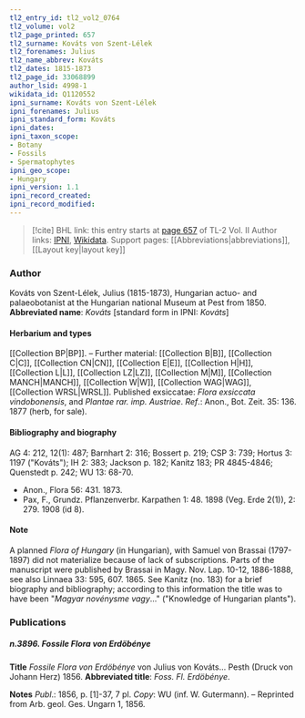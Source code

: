 ```yaml
---
tl2_entry_id: tl2_vol2_0764
tl2_volume: vol2
tl2_page_printed: 657
tl2_surname: Kováts von Szent-Lélek
tl2_forenames: Julius
tl2_name_abbrev: Kováts
tl2_dates: 1815-1873
tl2_page_id: 33068899
author_lsid: 4998-1
wikidata_id: Q1120552
ipni_surname: Kováts von Szent-Lélek
ipni_forenames: Julius
ipni_standard_form: Kováts
ipni_dates: 
ipni_taxon_scope: 
- Botany
- Fossils
- Spermatophytes
ipni_geo_scope: 
- Hungary
ipni_version: 1.1
ipni_record_created: 
ipni_record_modified:
---
```


> [!cite] BHL link: this entry starts at [page 657](https://www.biodiversitylibrary.org/page/33068899) of TL-2 Vol. II
> Author links: [IPNI](https://www.ipni.org/a/4998-1), [Wikidata](https://www.wikidata.org/wiki/Q1120552). Support pages: [[Abbreviations|abbreviations]], [[Layout key|layout key]]

### Author

Kováts von Szent-Lélek, Julius (1815-1873), Hungarian actuo- and palaeobotanist at the Hungarian national Museum at Pest from 1850. 
**Abbreviated name**: *Kováts* \[standard form in IPNI: *Kováts*\]

#### Herbarium and types

[[Collection BP|BP]]. – Further material: [[Collection B|B]], [[Collection C|C]], [[Collection CN|CN]], [[Collection E|E]], [[Collection H|H]], [[Collection L|L]], [[Collection LZ|LZ]], [[Collection M|M]], [[Collection MANCH|MANCH]], [[Collection W|W]], [[Collection WAG|WAG]], [[Collection WRSL|WRSL]]. Published exsiccatae: *Flora exsiccata vindobonensis*, and *Plantae rar. imp. Austriae*.
*Ref*.: Anon., Bot. Zeit. 35: 136. 1877 (herb, for sale).

#### Bibliography and biography

AG 4: 212, 12(1): 487; Barnhart 2: 316; Bossert p. 219; CSP 3: 739; Hortus 3: 1197 ("Kováts"); IH 2: 383; Jackson p. 182; Kanitz 183; PR 4845-4846; Quenstedt p. 242; WU 13: 68-70.
- Anon., Flora 56: 431. 1873.
- Pax, F., Grundz. Pflanzenverbr. Karpathen 1: 48. 1898 (Veg. Erde 2(1)), 2: 279. 1908 (id 8).

#### Note

A planned *Flora of Hungary* (in Hungarian), with Samuel von Brassai (1797-1897) did not materialize because of lack of subscriptions. Parts of the manuscript were published by Brassai in Magy. Nov. Lap. 10-12, 1886-1888, see also Linnaea 33: 595, 607. 1865. See Kanitz (no. 183) for a brief biography and bibliography; according to this information the title was to have been "*Magyar novénysme vagy*..." ("Knowledge of Hungarian plants").

### Publications

##### n.3896. Fossile Flora von Erdöbénye

**Title**
*Fossile Flora von Erdöbénye* von Julius von Kováts... Pesth (Druck von Johann Herz) 1856.
**Abbreviated title**: *Foss. Fl. Erdöbénye*.

**Notes**
*Publ*.: 1856, p. \[1\]-37, 7 pl. *Copy*: WU (inf. W. Gutermann). – Reprinted from Arb. geol. Ges. Ungarn 1, 1856.

